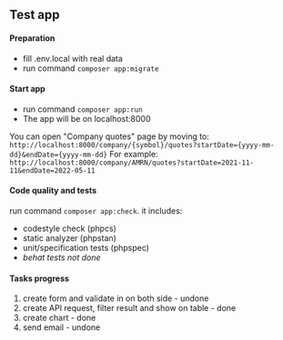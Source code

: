 ## Test app

#### Preparation
- fill .env.local with real data
- run command `composer app:migrate`

#### Start app
- run command `composer app:run`
- The app will be on localhost:8000

You can open "Company quotes" page by moving to: `http://localhost:8000/company/{symbol}/quotes?startDate={yyyy-mm-dd}&endDate={yyyy-mm-dd}`
For example: `http://localhost:8000/company/AMRN/quotes?startDate=2021-11-11&endDate=2022-05-11`

#### Code quality and tests
run command `composer app:check`. it includes:
- codestyle check (phpcs)
- static analyzer (phpstan)
- unit/specification tests (phpspec)
- _behat tests not done_

#### Tasks progress
1. create form and validate in on both side - undone
2. create API request, filter result and show on table - done
3. create chart - done
4. send email - undone
